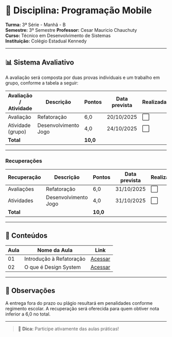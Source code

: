 # 📘 Disciplina: Programação Mobile

**Turma:** 3ª Série - Manhã - B  
**Semestre:** 3º Semestre
**Professor:** Cesar Mauricio Chauchuty  
**Curso:** Técnico em Desenvolvimento de Sistemas  
**Instituição:** Colégio Estadual Kennedy

---

## 📊 Sistema Avaliativo

A avaliação será composta por duas provas individuais e um trabalho em grupo, conforme a tabela a seguir:

| Avaliação / Atividade     | Descrição               | Pontos   | Data prevista | Realizada? |
|---------------------------|-------------------------|----------|----------------|-------------|
| Avaliação                 | Refatoração             | 6,0      | 20/10/2025     | ⬜          |
| Atividade (grupo)         | Desenvolvimento Jogo    | 4,0      | 24/10/2025     | ⬜          |
| **Total**                 |                         | **10,0** |                |             |

---

### Recuperações

| Recuperação               | Descrição                       | Pontos   | Data prevista | Realizada? |
|---------------------------|---------------------------------|----------|----------------|-------------|
| Avaliações                | Refatoração                     | 6,0      | 31/10/2025	    | ⬜         |
| Atividades                | Desenvolvimento Jogo            | 4,0      | 31/10/2025	    | ⬜         |
| **Total**                 |                                 | **10,0** |                |             |

---

## 🧪 Conteúdos

| Aula | Nome da Aula                              | Link                               |
|------|-------------------------------------------|------------------------------------------------|
| 01   | Introdução à Refatoração                  | [Acessar](https://www.devmedia.com.br/introducao-a-refatoracao/21377) |
| 02   | O que é Design System                     | [Acessar](https://www.gov.br/governodigital/pt-br/estrategias-e-governanca-digital/transformacao-digital/ferramentas/design-system) |
---

## 📌 Observações

A entrega fora do prazo ou plágio resultará em penalidades conforme regimento escolar.
A recuperação será oferecida para quem obtiver nota inferior a 6,0 no total.

---

> 📱 **Dica:** Participe ativamente das aulas práticas!
